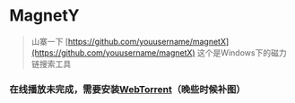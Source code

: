 # MagnetY

> 山寨一下 [https://github.com/youusername/magnetX](https://github.com/youusername/magnetX)
> 这个是Windows下的磁力链搜索工具

### 在线播放未完成，需要安装[WebTorrent](https://github.com/webtorrent/webtorrent)（晚些时候补图）
